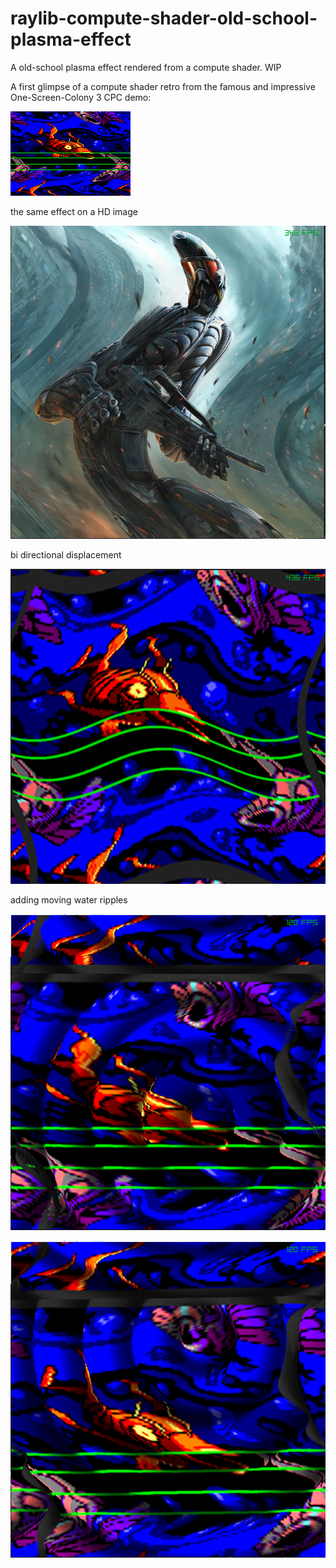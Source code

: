 # raylib-compute-shader-old-school-plasma-effect

A old-school plasma effect rendered from a compute shader. WIP

A first glimpse of a compute shader retro from the famous and impressive One-Screen-Colony 3 CPC demo:

![Alt text](osc3-vanity.png)

the same effect on a HD image

![Alt text](crysis-2.png)

bi directional displacement

![Alt text](osc3-bidirectional-displacement.png)

adding moving water ripples

![Alt text](first_test.png)

![Alt text](first_test1.png)
